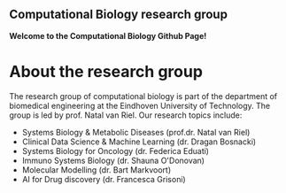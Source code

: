 ## Computational Biology research group

**Welcome to the Computational Biology Github Page!**

# About the research group
The research group of computational biology is part of the department of biomedical engineering at the Eindhoven University of Technology. The group is led by prof. Natal van Riel. Our research topics include:
* Systems Biology & Metabolic Diseases (prof.dr. Natal van Riel)
* Clinical Data Science & Machine Learning (dr. Dragan Bosnacki)
* Systems Biology for Oncology (dr. Federica Eduati)
* Immuno Systems Biology (dr. Shauna O'Donovan)
* Molecular Modelling (dr. Bart Markvoort)
* AI for Drug discovery (dr. Francesca Grisoni)
